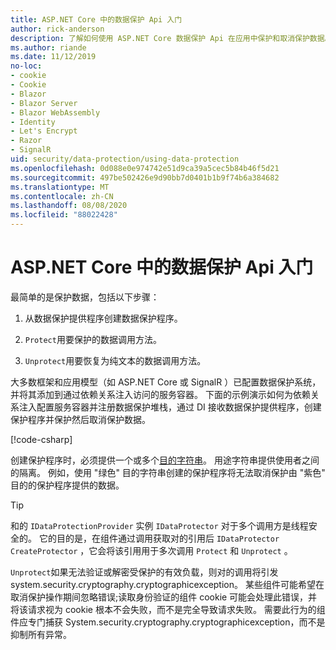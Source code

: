 ```yaml
---
title: ASP.NET Core 中的数据保护 Api 入门
author: rick-anderson
description: 了解如何使用 ASP.NET Core 数据保护 Api 在应用中保护和取消保护数据。
ms.author: riande
ms.date: 11/12/2019
no-loc:
- cookie
- Cookie
- Blazor
- Blazor Server
- Blazor WebAssembly
- Identity
- Let's Encrypt
- Razor
- SignalR
uid: security/data-protection/using-data-protection
ms.openlocfilehash: 0d088e0e974742e51d9ca39a5cec5b84b46f5d21
ms.sourcegitcommit: 497be502426e9d90bb7d0401b1b9f74b6a384682
ms.translationtype: MT
ms.contentlocale: zh-CN
ms.lasthandoff: 08/08/2020
ms.locfileid: "88022428"
---
```

# <a name="get-started-with-the-data-protection-apis-in-aspnet-core"></a>ASP.NET Core 中的数据保护 Api 入门

<a name="security-data-protection-getting-started"></a>

最简单的是保护数据，包括以下步骤：

1. 从数据保护提供程序创建数据保护程序。

2. `Protect`用要保护的数据调用方法。

3. `Unprotect`用要恢复为纯文本的数据调用方法。

大多数框架和应用模型（如 ASP.NET Core 或 SignalR ）已配置数据保护系统，并将其添加到通过依赖关系注入访问的服务容器。 下面的示例演示如何为依赖关系注入配置服务容器并注册数据保护堆栈，通过 DI 接收数据保护提供程序，创建保护程序并保护然后取消保护数据。

[!code-csharp[](../../security/data-protection/using-data-protection/samples/protectunprotect.cs?highlight=26,34,35,36,37,38,39,40)]

创建保护程序时，必须提供一个或多个[目的字符串](xref:security/data-protection/consumer-apis/purpose-strings)。 用途字符串提供使用者之间的隔离。 例如，使用 "绿色" 目的字符串创建的保护程序将无法取消保护由 "紫色" 目的的保护程序提供的数据。

>[!TIP]
> 和的 `IDataProtectionProvider` 实例 `IDataProtector` 对于多个调用方是线程安全的。 它的目的是，在组件通过调用获取对的引用后 `IDataProtector` `CreateProtector` ，它会将该引用用于多次调用 `Protect` 和 `Unprotect` 。
>
>`Unprotect`如果无法验证或解密受保护的有效负载，则对的调用将引发 system.security.cryptography.cryptographicexception。 某些组件可能希望在取消保护操作期间忽略错误;读取身份验证的组件 cookie 可能会处理此错误，并将该请求视为 cookie 根本不会失败，而不是完全导致请求失败。 需要此行为的组件应专门捕获 System.security.cryptography.cryptographicexception，而不是抑制所有异常。
